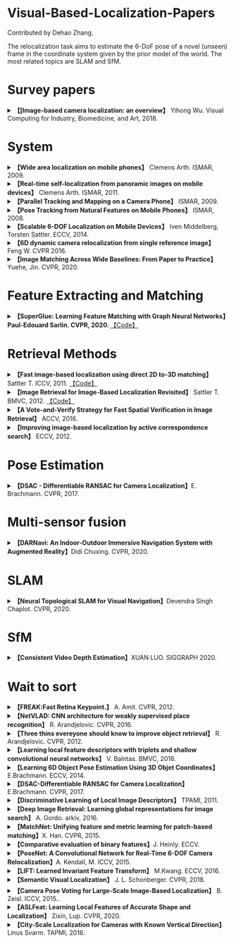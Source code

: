 # Visual-Based-Localization-Papers

Contributed by Dehao Zhang.

The relocalization task aims to estimate the 6-DoF pose of a novel (unseen) frame in the coordinate system given by the prior model of the world.  The most related topics are SLAM and SfM.



<h1 id="Surveys">Survey papers</h1>

<details>
<summary> <b>【[Image-based camera localization: an overview】</b> Yihong Wu. Visual Computing for Industry, Biomedicine, and Art, 2018. </summary>
</details>


<h1 id="system">System</h1>

<details>
<summary> <b>【Wide area localization on mobile phones】</b> Clemens Arth. ISMAR, 2009.</summary> 
The first step is reconstruction and save the result by PVS(potentially visible sets). Then feature matching and pose etismation... In a normal relocalization way.
</details>

<details>
<summary> <b>【Real-time self-localization from panoramic images on mobile devices】</b> Clemens Arth. ISMAR, 2011. </summary>
This paper focused on the outdoor scene. The differences of the method and traditional methods are using image stiching to get panoramic images.
</details>
<details>
<summary> <b>【Parallel Tracking and Mapping on a Camera Phone】</b> ISMAR, 2009.</summary>
</details>

<details>
<summary> <b>【Pose Tracking from Natural Features on Mobile Phones】</b> ISMAR, 2008.</summary>
</details>

<details>
<summary> <b>【Scalable 6-DOF Localization on Mobile Devices】</b> Iven Middelberg, Torsten Sattler. ECCV, 2014. </summary>
This work combines the local tracking and global relocalization so they throwed the loop closuring in the tracking. The main contributions of this paper are the three align methods: alignment only once, alignment using the global keyframe positions and alignmnet Using the global 2D-3D matches.
</details>

<details>
<summary> <b>【6D dynamic camera relocalization from single reference image】</b> Feng W. CVPR 2016. </summary>
</details>

<details>
  <summary> <b>【Image Matching Across Wide Baselines: From Paper to Practice】</b> Yuehe, Jin. CVPR, 2020. </summary>
</details>


<h1 id="Feature">Feature Extracting and Matching</h1>

<details>
<summary> <b>【SuperGlue: Learning Feature Matching with Graph Neural Networks】Paul-Edouard Sarlin. CVPR, 2020. </b>  <a href="https://github.com/magicleap/SuperGluePretrainedNetwork">【Code】</a></summary>
A deep learning method to instead middle-end of SLAM.
</details>



<h1 id="Retrieval">Retrieval Methods</h1>

<details>
<summary> <b>【Fast image-based localization using direct 2D to-3D matching】</b> Sattler T. ICCV, 2011. <a href="https://www.graphics.rwth-aachen.de/software/image-localization/">【Code】</a></summary>
The direct means use the descriptors of 2D  points to match the descriptors of 3D points.
</details>

<details>
<summary> <b>【Image Retrieval for Image-Based Localization Revisited】</b> Sattler T. BMVC, 2012. <a href="https://www.graphics.rwth-aachen.de/software/image-localization/">【Code】</a></summary>
</details>

<details>
<summary> <b>【A Vote-and-Verify Strategy for Fast Spatial Verification in Image Retrieval】</b> ACCV, 2016. </summary>
</details>
<details>
<summary> <b>【Improving image-based localization by active correspondence search】</b> ECCV, 2012. </summary>
A more efficient version of the "Fast image-based localization using direct 2D to 3D machting". With 2D to 3D match onece and then do 3D to 2D.
Beacause using 2D points for find 3D points is not efficient, but using 3D points to find 2D points is efficient for the less number of 2D points.
</details>


<h1 id="Pose">Pose Estimation</h1>
<details>
<summary> <b>【DSAC - Differentiable RANSAC for Camera Localization】</b>E. Brachmann. CVPR, 2017. </summary>
propose **Differentiable SAmple Consensus** and make RANSAC method available for camera localization in an **end-to-end-trained** deep learning pipeline
</details>

<h1 id="Retrieval">Multi-sensor fusion</h1>
<details>
<summary> <b>【DARNavi: An Indoor-Outdoor Immersive Navigation System with Augmented Reality】</b>Didi Chuxing. CVPR, 2020. </summary>
Proposed a framwork which combined the **PDR**(Pedestrian Dead Reckoning), ARKit and visual localization. But the details about the fusion strategy were not introduced in the paper.
</details>

<h1 id="SLAM">SLAM</h1>
<details>
<summary> <b>【Neural Topological SLAM for Visual Navigation】</b>Devendra Singh Chaplot. CVPR, 2020. </summary>
The goal is giving a image in a house and then navigate the robot to find the right place.
</details>


<h1 id="SfM">SfM</h1>
<details>
<summary> <b>【Consistent Video Depth Estimation】</b>XUAN LUO. SIGGRAPH 2020. </summary>
Using colmap to do sparse reconstruction, using deep learning methods to do dense reconstrution.
</details>



<h1 id="Wait">Wait to sort</h1>

<details>
  <summary> <b>【FREAK:Fast Retina Keypoint.】</b> A. Amit. CVPR, 2012.</summary>
</details>

<details>
  <summary> <b>【NetVLAD: CNN architecture for weakly supervised place recognition】</b> R. Arandjelovic. CVPR, 2016. </summary>
</details>

<details>
  <summary> <b>【Three thins evereyone should know to improve object retrieval】</b> R. Arandjelovic. CVPR, 2012. </summary>
</details>

<details>
  <summary> <b>【Learning local feature descriptors with triplets and shallow convolutional neural networks】</b> V. Balntas. BMVC, 2016. </summary>
</details>

<details>
  <summary> <b>【Learning 6D Object Pose Estimation Using 3D Objet Coordinates】</b> E.Brachmann. ECCV, 2014.</summary>
</details>

<details>
  <summary> <b>【DSAC-Differentiable RANSAC for Camera Localization】</b> E.Brachmann. CVPR, 2017. </summary>
</details>

<details>
  <summary> <b>【Discriminative Learning of Local Image Descriptors】</b> TPAMI, 2011.</summary>
</details>

<details>
  <summary> <b>【Deep Image Retrieval: Learning global representations for image search】</b> A. Gordo. arkiv, 2016. </summary>
</details>

<details>
  <summary> <b>【MatchNet: Unifying feature and metric learning for patch-based matching】</b>X. Han. CVPR, 2015. </summary>
</details>

<details>
  <summary> <b>【Comparative evaluation of binary features】</b>J. Heinly. ECCV. </summary>
</details>

<details>
  <summary> <b>【PoseNet: A Convolutional Network for Real-Time 6-DOF Camera Relocalization】</b>A. Kendall, M. ICCV, 2015. </summary>
</details>

<details>
  <summary> <b>【LIFT: Learned Invariant Feature Transform】</b> M.Kwang. ECCV, 2016. </summary>
</details>

<details>
  <summary> <b>【Semantic Visual Localization】</b> J. L. Schonberger. CVPR, 2018. </summary>
</details>

<details>
  <summary> <b>【Camera Pose Voting for Large-Scale Image-Based Localization】</b> B. Zeisl. ICCV, 2015.. </summary>
</details>

<details>
  <summary> <b>【ASLFeat: Learning Local Features of Accurate Shape and Localization】</b> Zixin, Lup. CVPR, 2020. </summary>
</details>

<details>
  <summary> <b>【City-Scale Localization for Cameras with Known Vertical Direction】</b> Linus Svarm. TAPMI, 2016. </summary>
</details>